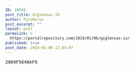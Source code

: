 ```yaml
---
ID: 10543
post_title: Giglensas IX
author: Pyroboros
post_excerpt: ""
layout: post
permalink: >
  https://portalrepository.com/2019/01/06/giglensas-ix/
published: true
post_date: 2019-01-06 12:03:07
---
```

<pre>2009F5640AF9</pre>